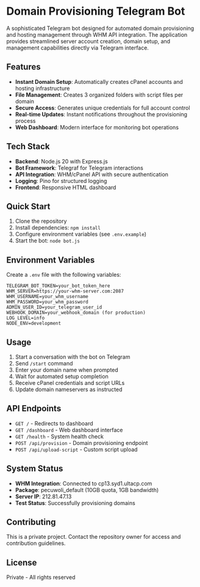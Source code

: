 # Domain Provisioning Telegram Bot

A sophisticated Telegram bot designed for automated domain provisioning and hosting management through WHM API integration. The application provides streamlined server account creation, domain setup, and management capabilities directly via Telegram interface.

## Features

- **Instant Domain Setup**: Automatically creates cPanel accounts and hosting infrastructure
- **File Management**: Creates 3 organized folders with script files per domain
- **Secure Access**: Generates unique credentials for full account control
- **Real-time Updates**: Instant notifications throughout the provisioning process
- **Web Dashboard**: Modern interface for monitoring bot operations

## Tech Stack

- **Backend**: Node.js 20 with Express.js
- **Bot Framework**: Telegraf for Telegram interactions  
- **API Integration**: WHM/cPanel API with secure authentication
- **Logging**: Pino for structured logging
- **Frontend**: Responsive HTML dashboard

## Quick Start

1. Clone the repository
2. Install dependencies: `npm install`
3. Configure environment variables (see `.env.example`)
4. Start the bot: `node bot.js`

## Environment Variables

Create a `.env` file with the following variables:

```env
TELEGRAM_BOT_TOKEN=your_bot_token_here
WHM_SERVER=https://your-whm-server.com:2087
WHM_USERNAME=your_whm_username
WHM_PASSWORD=your_whm_password
ADMIN_USER_ID=your_telegram_user_id
WEBHOOK_DOMAIN=your_webhook_domain (for production)
LOG_LEVEL=info
NODE_ENV=development
```

## Usage

1. Start a conversation with the bot on Telegram
2. Send `/start` command
3. Enter your domain name when prompted
4. Wait for automated setup completion
5. Receive cPanel credentials and script URLs
6. Update domain nameservers as instructed

## API Endpoints

- `GET /` - Redirects to dashboard
- `GET /dashboard` - Web dashboard interface
- `GET /health` - System health check
- `POST /api/provision` - Domain provisioning endpoint
- `POST /api/upload-script` - Custom script upload

## System Status

- **WHM Integration**: Connected to cp13.syd1.ultacp.com
- **Package**: pecuwoli_default (10GB quota, 1GB bandwidth)  
- **Server IP**: 212.81.47.13
- **Test Status**: Successfully provisioning domains

## Contributing

This is a private project. Contact the repository owner for access and contribution guidelines.

## License

Private - All rights reserved